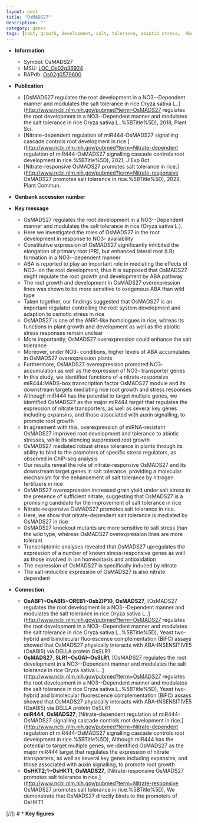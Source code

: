 ```yaml
---
layout: post
title: "OsMADS27"
description: ""
category: genes
tags: [root, growth, development, salt, tolerance, abiotic stress,  ABA , root development, salt tolerance, stress, biotic stress, transporter, ABA, lateral root, primary root, stress response, plant growth, NO3- transporter, transcription factor, auxin, stress tolerance, nitrate, root growth, nitrate transporter, nitrogen, grain, grain yield, yield, salt stress, homeostasis]
---
```


* **Information**  
    + Symbol: OsMADS27  
    + MSU: [LOC_Os02g36924](http://rice.uga.edu/cgi-bin/ORF_infopage.cgi?orf=LOC_Os02g36924)  
    + RAPdb: [Os02g0579600](http://rapdb.dna.affrc.go.jp/viewer/gbrowse_details/irgsp1?name=Os02g0579600)  

* **Publication**  
    + [OsMADS27 regulates the root development in a NO3--Dependent manner and modulates the salt tolerance in rice Oryza sativa L..](http://www.ncbi.nlm.nih.gov/pubmed?term=OsMADS27 regulates the root development in a NO3--Dependent manner and modulates the salt tolerance in rice Oryza sativa L..%5BTitle%5D), 2018, Plant Sci.
    + [Nitrate-dependent regulation of miR444-OsMADS27 signalling cascade controls root development in rice.](http://www.ncbi.nlm.nih.gov/pubmed?term=Nitrate-dependent regulation of miR444-OsMADS27 signalling cascade controls root development in rice.%5BTitle%5D), 2021, J Exp Bot.
    + [Nitrate-responsive OsMADS27 promotes salt tolerance in rice.](http://www.ncbi.nlm.nih.gov/pubmed?term=Nitrate-responsive OsMADS27 promotes salt tolerance in rice.%5BTitle%5D), 2022, Plant Commun.

* **Genbank accession number**  

* **Key message**  
    + OsMADS27 regulates the root development in a NO3--Dependent manner and modulates the salt tolerance in rice (Oryza sativa L.).
    + Here we investigated the roles of OsMADS27 in the root development in response to NO3- availability
    + Constitutive expression of OsMADS27 significantly inhibited the elongation of primary root (PR), but enhanced lateral root (LR) formation in a NO3--dependent manner
    + ABA is reported to play an important role in mediating the effects of NO3- on the root development, thus it is supposed that OsMADS27 might regulate the root growth and development by ABA pathway
    + The root growth and development in OsMADS27 overexpression lines was shown to be more sensitive to exogenous ABA than wild type
    + Taken together, our findings suggested that OsMADS27 is an important regulator controlling the root system development and adaption to osmotic stress in rice
    + OsMADS27 is one of the ANR1-like homologues in rice, whreas its functions in plant growth and development as well as the abiotic stress responses remain unclear
    + More importantly, OsMADS27 overexpression could enhance the salt tolerance
    + Moreover, under NO3- conditions, higher levels of ABA accumulates in OsMADS27 overexpression plants
    + Furthermore, OsMADS27 overexpression promoted NO3- accumulation as well as the expression of NO3- transporter genes
    + In this study, we identified functions of a nitrate-responsive miR444:MADS-box transcription factor OsMADS27 module and its downstream targets mediating rice root growth and stress responses
    + Although miR444 has the potential to target multiple genes, we identified OsMADS27 as the major miR444 target that regulates the expression of nitrate transporters, as well as several key genes including expansins, and those associated with auxin signalling, to promote root growth
    + In agreement with this, overexpression of miRNA-resistant OsMADS27 improved root development and tolerance to abiotic stresses, while its silencing suppressed root growth
    + OsMADS27 mediated robust stress tolerance in plants through its ability to bind to the promoters of specific stress regulators, as observed in ChIP-seq analysis
    + Our results reveal the role of nitrate-responsive OsMADS27 and its downstream target genes in salt tolerance, providing a molecular mechanism for the enhancement of salt tolerance by nitrogen fertilizers in rice
    + OsMADS27 overexpression increased grain yield under salt stress in the presence of sufficient nitrate, suggesting that OsMADS27 is a promising candidate for the improvement of salt tolerance in rice
    + Nitrate-responsive OsMADS27 promotes salt tolerance in rice.
    + Here, we show that nitrate-dependent salt tolerance is mediated by OsMADS27 in rice
    + OsMADS27 knockout mutants are more sensitive to salt stress than the wild type, whereas OsMADS27 overexpression lines are more tolerant
    + Transcriptomic analyses revealed that OsMADS27 upregulates the expression of a number of known stress-responsive genes as well as those involved in ion homeostasis and antioxidation
    + The expression of OsMADS27 is specifically induced by nitrate
    + The salt-inducible expression of OsMADS27 is also nitrate dependent

* **Connection**  
    + __OsABF1~OsABI5~OREB1~OsbZIP10__, __OsMADS27__, [OsMADS27 regulates the root development in a NO3--Dependent manner and modulates the salt tolerance in rice Oryza sativa L..](http://www.ncbi.nlm.nih.gov/pubmed?term=OsMADS27 regulates the root development in a NO3--Dependent manner and modulates the salt tolerance in rice Oryza sativa L..%5BTitle%5D),  Yeast two-hybrid and bimolecular fluorescence complementation (BiFC) assays showed that OsMADS27 physically interacts with ABA-INSENSITIVE5 (OsABI5) via DELLA protein OsSLR1
    + __OsMADS27__, __SLR1~OsGAI~OsSLR1__, [OsMADS27 regulates the root development in a NO3--Dependent manner and modulates the salt tolerance in rice Oryza sativa L..](http://www.ncbi.nlm.nih.gov/pubmed?term=OsMADS27 regulates the root development in a NO3--Dependent manner and modulates the salt tolerance in rice Oryza sativa L..%5BTitle%5D), Yeast two-hybrid and bimolecular fluorescence complementation (BiFC) assays showed that OsMADS27 physically interacts with ABA-INSENSITIVE5 (OsABI5) via DELLA protein OsSLR1
    + __miR444__, __OsMADS27__, [Nitrate-dependent regulation of miR444-OsMADS27 signalling cascade controls root development in rice.](http://www.ncbi.nlm.nih.gov/pubmed?term=Nitrate-dependent regulation of miR444-OsMADS27 signalling cascade controls root development in rice.%5BTitle%5D),  Although miR444 has the potential to target multiple genes, we identified OsMADS27 as the major miR444 target that regulates the expression of nitrate transporters, as well as several key genes including expansins, and those associated with auxin signalling, to promote root growth
    + __OsHKT2;1~OsHKT1__, __OsMADS27__, [Nitrate-responsive OsMADS27 promotes salt tolerance in rice.](http://www.ncbi.nlm.nih.gov/pubmed?term=Nitrate-responsive OsMADS27 promotes salt tolerance in rice.%5BTitle%5D),  We demonstrate that OsMADS27 directly binds to the promoters of OsHKT1

[//]: # * **Key figures**  


